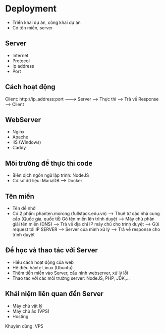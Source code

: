 # Deployment
- Triển khai dự án, công khai dự án
- Có tên miền, server
## Server
- Internet
- Protocol
- Ip address
- Port
## Cách hoạt động
Client: http://ip_address:port ---> Server --> Thực thi --> Trả về Response --> Client
## WebServer
- Nginx
- Apache
- IIS (Windows)
- Caddy
## Môi trường để thực thi code
- Biên dịch ngôn ngữ lập trình: NodeJS
- Cơ sở dữ liệu: MariaDB
--> Docker
## Tên miền
- Tên dễ nhớ
- Có 2 phần: phanten.morong (fullstack.edu.vn) --> Thuê từ các nhà cung cấp (Quốc gia, quốc tế)
Gõ tên miền lên trình duyệt --> Máy chủ phân giải tên miền (DNS) --> Trả về địa chỉ IP máy chủ cho trình duyệt --> Gửi request tới IP SERVER --> Server của mình xử lý --> Trả về response cho trình duyệt
## Để học và thao tác với Server
- Hiểu cách hoạt động của web
- Hệ điều hành: Linux (Ubuntu)
- Thêm tiền miền vào Server, cấu hình webserver, xử lý lỗi
- Thao tác với các môi trường server: NodeJS, PHP, JDK,...
## Khái niệm liên quan đến Server
- Máy chủ vật lý
- Máy chủ ảo (VPS)
- Hosting

Khuyên dùng: VPS
